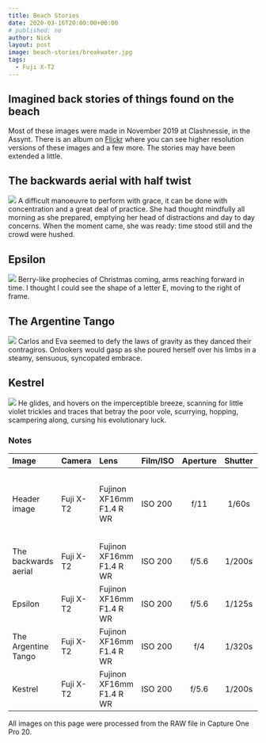 ```yaml
---
title: Beach Stories
date: 2020-03-16T20:00:00+00:00
# published: no
author: Nick
layout: post
image: beach-stories/breakwater.jpg
tags:
  - Fuji X-T2
---
```

## Imagined back stories of things found on the beach
Most of these images were made in November 2019 at Clashnessie, in the Assynt. There is an album on [Flickr](https://www.flickr.com/gp/mrhood/4Q9mx9) where you can see higher resolution versions of these images and a few more. The stories may have been extended a little.

## The backwards aerial with half twist
![]({{site.baseurl}}/img/beach-stories/the-backwards-aerial-with-half-twist.jpg)
A difficult manoeuvre to perform with grace, it can be done with concentration and a great deal of practice. She had thought mindfully all morning as she prepared, emptying her head of distractions and day to day concerns. When the moment came, she was ready: time stood still and the crowd were hushed.

## Epsilon
![]({{site.baseurl}}/img/beach-stories/epsilon.jpg)
Berry-like prophecies of Christmas coming, arms reaching forward in time. I thought I could see the shape of a letter E, moving to the right of frame.

## The Argentine Tango
![]({{site.baseurl}}/img/beach-stories/the-argentine-tango.jpg)
Carlos and Eva seemed to defy the laws of gravity as they danced their contragiros. Onlookers would gasp as she poured herself over his limbs in a steamy, sensuous, syncopated embrace.

## Kestrel
![]({{site.baseurl}}/img/beach-stories/kestrel.jpg)
He glides, and hovers on the imperceptible breeze, scanning for little violet trickles and traces that betray the poor vole, scurrying, hopping, scampering along, cursing his evolutionary luck.

### Notes

Image|Camera|Lens|Film/ISO|Aperture|Shutter|Comment
:----|:-----|:---|:---|:------:|:----:|:------
Header image|Fuji X-T2|Fujinon XF16mm F1.4 R WR|ISO 200|f/11|1/60s|Not the Assynt: the famous breakwater at St. Monans, Fife.
The backwards aerial|Fuji X-T2|Fujinon XF16mm F1.4 R WR|ISO 200|f/5.6|1/200s
Epsilon|Fuji X-T2|Fujinon XF16mm F1.4 R WR|ISO 200|f/5.6|1/125s
The Argentine Tango|Fuji X-T2|Fujinon XF16mm F1.4 R WR|ISO 200|f/4|1/320s
Kestrel|Fuji X-T2|Fujinon XF16mm F1.4 R WR|ISO 200|f/5.6|1/200s

All images on this page were processed from the RAW file in Capture One Pro 20.
